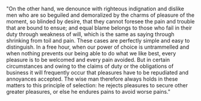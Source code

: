 "On the other hand, we denounce with righteous indignation and dislike
 men who are so beguiled and demoralized by the charms of pleasure of 
 the moment, so blinded by desire, that they cannot foresee the pain and
  trouble that are bound to ensue; and equal blame belongs to those who 
  fail in their duty through weakness of will, which is the same as 
  saying through shrinking from toil and pain. These cases are perfectly 
  simple and easy to distinguish. In a free hour, when our power of 
  choice is untrammelled and when nothing prevents our being able to do 
  what we like best, every pleasure is to be welcomed and every pain 
  avoided. But in certain circumstances and owing to the claims of duty 
  or the obligations of business it will frequently occur that pleasures 
  have to be repudiated and annoyances accepted. The wise man therefore 
  always holds in these matters to this principle of selection: he rejects pleasures to secure other greater pleasures, or else he 
  endures pains to avoid worse pains."      